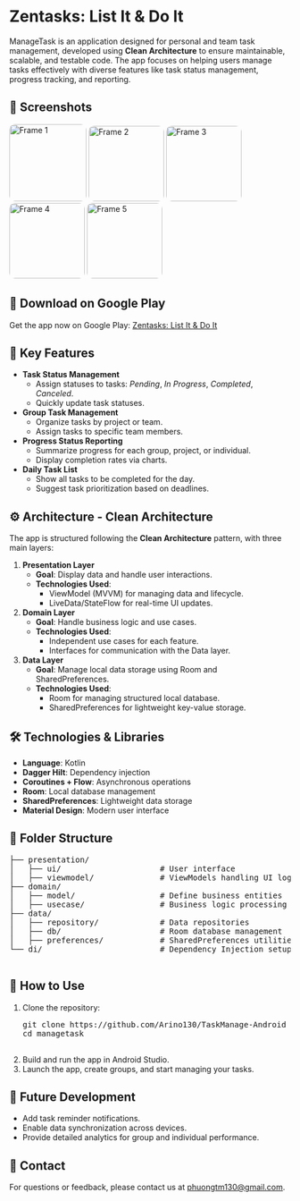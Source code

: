 <!DOCTYPE html>
<html lang="en">
<head>
  <meta charset="UTF-8">
  <meta name="viewport" content="width=device-width, initial-scale=1.0">
</head>
<body>
  <h1>Zentasks: List It & Do It</h1>
  <p>
    ManageTask is an application designed for personal and team task management, developed using <strong>Clean Architecture</strong> to ensure maintainable, scalable, and testable code. The app focuses on helping users manage tasks effectively with diverse features like task status management, progress tracking, and reporting.
  </p>

  <h2>📸 Screenshots</h2>
  <div>
    <img src="https://github.com/user-attachments/assets/3e84f018-495f-4b9f-bae5-a0611b591ff1" alt="Frame 1" width="138" style="border-radius: 10px;">
    <img src="https://github.com/user-attachments/assets/25201ba9-345d-4712-be51-9f0c18f73762" alt="Frame 2" width="135" style="border-radius: 10px;">
    <img src="https://github.com/user-attachments/assets/6cc4d951-7b92-4bc1-ba20-6d8c830298f2" alt="Frame 3" width="135" style="border-radius: 10px;">
    <img src="https://github.com/user-attachments/assets/ab39c711-14b1-4f00-82d8-daff4d88ae26" alt="Frame 4" width="135" style="border-radius: 10px;">
    <img src="https://github.com/user-attachments/assets/e9de78c4-20f8-4f62-9feb-1a0758b95466" alt="Frame 5" width="135" style="border-radius: 10px;">
  </div>

  <h2>📱 Download on Google Play</h2>
  <p>
    Get the app now on Google Play: 
    <a href="https://play.google.com/store/apps/details?id=com.ctp.zentasks" target="_blank">
      Zentasks: List It & Do It
    </a>
  </p>

  <h2>📌 Key Features</h2>
  <ul>
    <li>
      <strong>Task Status Management</strong>
      <ul>
        <li>Assign statuses to tasks: <em>Pending</em>, <em>In Progress</em>, <em>Completed</em>, <em>Canceled</em>.</li>
        <li>Quickly update task statuses.</li>
      </ul>
    </li>
    <li>
      <strong>Group Task Management</strong>
      <ul>
        <li>Organize tasks by project or team.</li>
        <li>Assign tasks to specific team members.</li>
      </ul>
    </li>
    <li>
      <strong>Progress Status Reporting</strong>
      <ul>
        <li>Summarize progress for each group, project, or individual.</li>
        <li>Display completion rates via charts.</li>
      </ul>
    </li>
    <li>
      <strong>Daily Task List</strong>
      <ul>
        <li>Show all tasks to be completed for the day.</li>
        <li>Suggest task prioritization based on deadlines.</li>
      </ul>
    </li>
  </ul>

  <h2>⚙️ Architecture - Clean Architecture</h2>
  <p>The app is structured following the <strong>Clean Architecture</strong> pattern, with three main layers:</p>
  <ol>
    <li>
      <strong>Presentation Layer</strong>
      <ul>
        <li><strong>Goal</strong>: Display data and handle user interactions.</li>
        <li><strong>Technologies Used</strong>: 
          <ul>
            <li>ViewModel (MVVM) for managing data and lifecycle.</li>
            <li>LiveData/StateFlow for real-time UI updates.</li>
          </ul>
        </li>
      </ul>
    </li>
    <li>
      <strong>Domain Layer</strong>
      <ul>
        <li><strong>Goal</strong>: Handle business logic and use cases.</li>
        <li><strong>Technologies Used</strong>: 
          <ul>
            <li>Independent use cases for each feature.</li>
            <li>Interfaces for communication with the Data layer.</li>
          </ul>
        </li>
      </ul>
    </li>
    <li>
      <strong>Data Layer</strong>
      <ul>
        <li><strong>Goal</strong>: Manage local data storage using Room and SharedPreferences.</li>
        <li><strong>Technologies Used</strong>: 
          <ul>
            <li>Room for managing structured local database.</li>
            <li>SharedPreferences for lightweight key-value storage.</li>
          </ul>
        </li>
      </ul>
    </li>
  </ol>

  <h2>🛠️ Technologies & Libraries</h2>
  <ul>
    <li><strong>Language</strong>: Kotlin</li>
    <li><strong>Dagger Hilt</strong>: Dependency injection</li>
    <li><strong>Coroutines + Flow</strong>: Asynchronous operations</li>
    <li><strong>Room</strong>: Local database management</li>
    <li><strong>SharedPreferences</strong>: Lightweight data storage</li>
    <li><strong>Material Design</strong>: Modern user interface</li>
  </ul>

  <h2>📂 Folder Structure</h2>
  <pre>
├── presentation/
│   ├── ui/                     # User interface
│   ├── viewmodel/              # ViewModels handling UI logic
├── domain/
│   ├── model/                  # Define business entities
│   ├── usecase/                # Business logic processing
├── data/
│   ├── repository/             # Data repositories
│   ├── db/                     # Room database management
│   ├── preferences/            # SharedPreferences utilities
└── di/                         # Dependency Injection setup
  </pre>

  <h2>🌟 How to Use</h2>
  <ol>
    <li>Clone the repository:
      <pre>
git clone https://github.com/Arino130/TaskManage-Android
cd managetask
      </pre>
    </li>
    <li>Build and run the app in Android Studio.</li>
    <li>Launch the app, create groups, and start managing your tasks.</li>
  </ol>

  <h2>🚀 Future Development</h2>
  <ul>
    <li>Add task reminder notifications.</li>
    <li>Enable data synchronization across devices.</li>
    <li>Provide detailed analytics for group and individual performance.</li>
  </ul>

  <h2>📧 Contact</h2>
  <p>For questions or feedback, please contact us at <a href="mailto:phuongtm130@gmail.com">phuongtm130@gmail.com</a>.</p>
</body>
</html>
